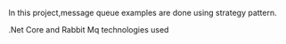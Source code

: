 
In this project,message queue examples are done using strategy pattern.

.Net Core and Rabbit Mq technologies used
